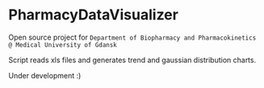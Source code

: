 PharmacyDataVisualizer
======================

Open source project for `Department of Biopharmacy and Pharmacokinetics
@ Medical University of Gdansk`

Script reads xls files and generates trend and gaussian distribution charts.

Under development :)
